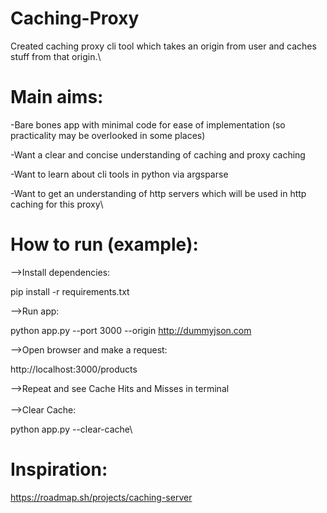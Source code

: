 # Caching-Proxy
 Created caching proxy cli tool which takes an origin from user and caches stuff from that origin.\

# Main aims:
-Bare bones app with minimal code for ease of implementation (so practicality may be overlooked in some places)

-Want a clear and concise understanding of caching and proxy caching

-Want to learn about cli tools in python via argsparse

-Want to get an understanding of http servers which will be used in http caching for this proxy\

# How to run (example):
-->Install dependencies:

pip install -r requirements.txt

-->Run app:

python app.py --port 3000 --origin http://dummyjson.com

-->Open browser and make a request:

http://localhost:3000/products

-->Repeat and see Cache Hits and Misses in terminal
\
\
-->Clear Cache:

python app.py --clear-cache\

# Inspiration:
https://roadmap.sh/projects/caching-server

